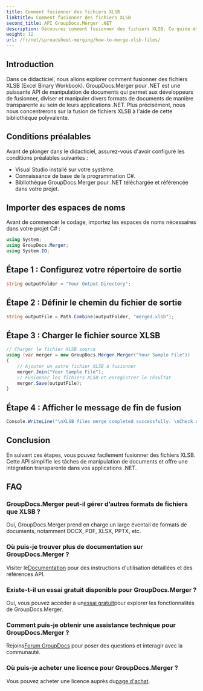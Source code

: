 ```yaml
---
title: Comment fusionner des fichiers XLSB
linktitle: Comment fusionner des fichiers XLSB
second_title: API GroupDocs.Merger .NET
description: Découvrez comment fusionner des fichiers XLSB. Ce guide étape par étape simplifie les tâches de manipulation de documents.
weight: 12
url: /fr/net/spreadsheet-merging/how-to-merge-xlsb-files/
---
```

## Introduction
Dans ce didacticiel, nous allons explorer comment fusionner des fichiers XLSB (Excel Binary Workbook). GroupDocs.Merger pour .NET est une puissante API de manipulation de documents qui permet aux développeurs de fusionner, diviser et manipuler divers formats de documents de manière transparente au sein de leurs applications .NET. Plus précisément, nous nous concentrerons sur la fusion de fichiers XLSB à l'aide de cette bibliothèque polyvalente.
## Conditions préalables
Avant de plonger dans le didacticiel, assurez-vous d'avoir configuré les conditions préalables suivantes :
- Visual Studio installé sur votre système.
- Connaissance de base de la programmation C#.
- Bibliothèque GroupDocs.Merger pour .NET téléchargée et référencée dans votre projet.
  

## Importer des espaces de noms
Avant de commencer le codage, importez les espaces de noms nécessaires dans votre projet C# :
```csharp
using System; 
using GroupDocs.Merger;
using System.IO;
```
## Étape 1 : Configurez votre répertoire de sortie
```csharp
string outputFolder = "Your Output Directory";
```
## Étape 2 : Définir le chemin du fichier de sortie
```csharp
string outputFile = Path.Combine(outputFolder, "merged.xlsb");
```
## Étape 3 : Charger le fichier source XLSB
```csharp
// Charger le fichier XLSB source
using (var merger = new GroupDocs.Merger.Merger("Your Sample File"))
{
    // Ajouter un autre fichier XLSB à fusionner
    merger.Join("Your Sample File");
    // Fusionner les fichiers XLSB et enregistrer le résultat
    merger.Save(outputFile);
}
```
## Étape 4 : Afficher le message de fin de fusion
```csharp
Console.WriteLine("\nXLSB files merge completed successfully. \nCheck output in {0}", outputFolder);
```

## Conclusion
En suivant ces étapes, vous pouvez facilement fusionner des fichiers XLSB. Cette API simplifie les tâches de manipulation de documents et offre une intégration transparente dans vos applications .NET.

## FAQ
### GroupDocs.Merger peut-il gérer d’autres formats de fichiers que XLSB ?
Oui, GroupDocs.Merger prend en charge un large éventail de formats de documents, notamment DOCX, PDF, XLSX, PPTX, etc.
### Où puis-je trouver plus de documentation sur GroupDocs.Merger ?
 Visiter le[Documentation](https://tutorials.groupdocs.com/merger/net/) pour des instructions d'utilisation détaillées et des références API.
### Existe-t-il un essai gratuit disponible pour GroupDocs.Merger ?
 Oui, vous pouvez accéder à un[essai gratuit](https://releases.groupdocs.com/)pour explorer les fonctionnalités de GroupDocs.Merger.
### Comment puis-je obtenir une assistance technique pour GroupDocs.Merger ?
 Rejoins[Forum GroupDocs](https://forum.groupdocs.com/c/merger/32) pour poser des questions et interagir avec la communauté.
### Où puis-je acheter une licence pour GroupDocs.Merger ?
 Vous pouvez acheter une licence auprès du[page d'achat](https://purchase.groupdocs.com/buy).